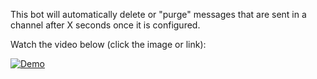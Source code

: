 This bot will automatically delete or "purge" messages that are sent in a channel after X seconds once it is configured.

Watch the video below (click the image or link):

[![Demo](https://i.imgur.com/Bcfkg8Q.png)](https://youtu.be/dHQdAGczV5A "Demo")